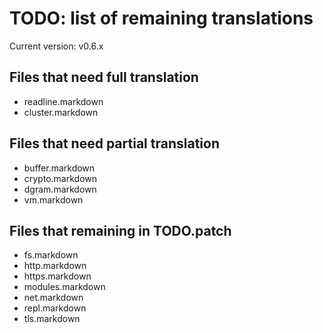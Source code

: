 # TODO: list of remaining translations

Current version: v0.6.x

## Files that need full translation

* readline.markdown
* cluster.markdown

## Files that need partial translation

* buffer.markdown
* crypto.markdown
* dgram.markdown
* vm.markdown

## Files that remaining in TODO.patch

* fs.markdown
* http.markdown
* https.markdown
* modules.markdown
* net.markdown
* repl.markdown
* tls.markdown
